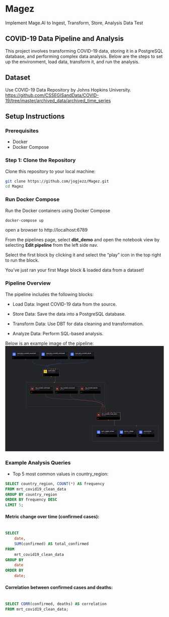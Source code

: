 # Magez
Implement Mage.AI to Ingest, Transform, Store, Analysis Data Test


## COVID-19 Data Pipeline and Analysis

This project involves transforming COVID-19 data, storing it in a PostgreSQL database, and performing complex data analysis. Below are the steps to set up the environment, load data, transform it, and run the analysis.

## Dataset
Use COVID-19 Data Repository by Johns Hopkins University. https://github.com/CSSEGISandData/COVID-19/tree/master/archived_data/archived_time_series

## Setup Instructions

### Prerequisites

- Docker
- Docker Compose

### Step 1: Clone the Repository

Clone this repository to your local machine:

```sh
git clone https://github.com/jogjezz/Magez.git
cd Magez
```
### Run Docker Compose

Run the Docker containers using Docker Compose

```sh
docker-compose up
```

open a browser to http://localhost:6789

From the pipelines page, select **dbt_demo** and open the notebook view by selecting **Edit pipeline** from the left side nav.

Select the first block by clicking it and select the “play” icon in the top right to run the block. 

You’ve just ran your first Mage block & loaded data from a dataset!


### Pipeline Overview

The pipeline includes the following blocks:

 - Load Data: Ingest COVID-19 data from the source.

 - Store Data: Save the data into a PostgreSQL database.

 - Transform Data: Use DBT for data cleaning and transformation.

 - Analyze Data: Perform SQL-based analysis.

Below is an example image of the pipeline:
![alt text](image.png)

### Example Analysis Queries

- Top 5 most common values in country_region:

```sql
SELECT country_region, COUNT(*) AS frequency
FROM mrt_covid19_clean_data
GROUP BY country_region
ORDER BY frequency DESC
LIMIT 5;
```

#### Metric change over time (confirmed cases): 
```sql

SELECT
    date,
    SUM(confirmed) AS total_confirmed
FROM
    mrt_covid19_clean_data
GROUP BY
    date
ORDER BY
    date;
```

#### Correlation between confirmed cases and deaths:
```sql

SELECT CORR(confirmed, deaths) AS correlation
FROM mrt_covid19_clean_data;
